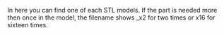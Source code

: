 In here you can find one of each STL models.
If the part is needed more then once in the model, the filename shows _x2 for two times or x16 for sixteen times.

